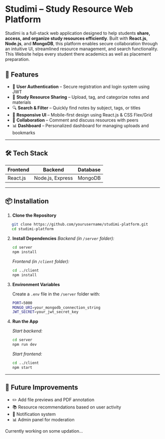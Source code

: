 # Studimi – Study Resource Web Platform

Studimi is a full-stack web application designed to help students **share, access, and organize study resources efficiently**. Built with **React.js**, **Node.js**, and **MongoDB**, this platform enables secure collaboration through an intuitive UI, streamlined resource management, and search functionality.
This Website helps every student there academics as well as placement preparation.
## 🚀 Features

- 🔐 **User Authentication** – Secure registration and login system using JWT  
- 📁 **Study Resource Sharing** – Upload, tag, and categorize notes and materials  
- 🔍 **Search & Filter** – Quickly find notes by subject, tags, or titles  
- 📱 **Responsive UI** – Mobile-first design using React.js & CSS Flex/Grid  
- 💬 **Collaboration** – Comment and discuss resources with peers  
- 📊 **Dashboard** – Personalized dashboard for managing uploads and bookmarks  

---

## 🛠️ Tech Stack

| Frontend         | Backend          | Database     |   
|------------------|------------------|--------------|
| React.js         | Node.js, Express | MongoDB      | 

---

## 📦 Installation

1. **Clone the Repository**
``` bash
   git clone https://github.com/yourusername/studimi-platform.git
   cd studimi-platform
````

2. **Install Dependencies**
   *Backend (in `/server` folder):*
   ```bash
   cd server
   npm install
   ```
   *Frontend (in `/client` folder):*
   ```bash
   cd ../client
   npm install
   ```

3. **Environment Variables**

   Create a `.env` file in the `/server` folder with:

   ```bash
   PORT=5000
   MONGO_URI=your_mongodb_connection_string
   JWT_SECRET=your_jwt_secret_key
   ```
4. **Run the App**
   
   *Start backend:*
   ```bash
   cd server
   npm run dev
   ```
   *Start frontend:*
   ```bash
   cd ../client
   npm start
   ```
---


## 🧠 Future Improvements

* ✏️ Add file previews and PDF annotation
* 📚 Resource recommendations based on user activity
* 🔔 Notification system
* 📊 Admin panel for moderation

Currently working on some updation...
